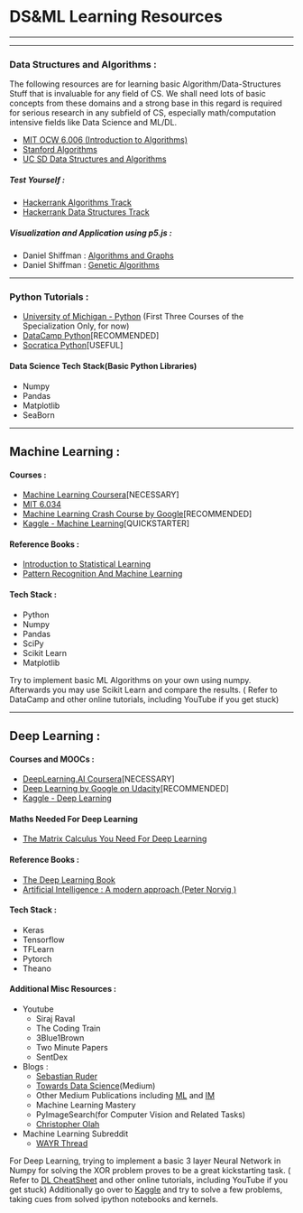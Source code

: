 # DS&ML Learning Resources
---
---
### Data Structures and Algorithms :
The following resources are for learning basic Algorithm/Data-Structures Stuff that is invaluable for any field of CS. We shall need lots of basic concepts from these domains and a strong base in this regard is required for serious research in any subfield of CS, especially math/computation intensive fields like Data Science and ML/DL.
* [MIT OCW 6.006 (Introduction to Algorithms)]( https://ocw.mit.edu/courses/electrical-engineering-and-computer-science/6-006-introduction-to-algorithms-fall-2011/lecture-videos/ )
* [Stanford Algorithms]( https://www.coursera.org/specializations/algorithms )
* [UC SD Data Structures and Algorithms]( https://www.coursera.org/specializations/data-structures-algorithms )  

##### Test Yourself :
* [Hackerrank Algorithms Track]( https://www.hackerrank.com/domains/algorithms )
* [Hackerrank Data Structures Track]( https://www.hackerrank.com/domains/data-structures )
##### Visualization and Application using p5.js : 
* Daniel Shiffman : [Algorithms and Graphs]( https://www.youtube.com/playlist?list=PLRqwX-V7Uu6bePNiZLnglXUp2LXIjlCdb )
* Daniel Shiffman : [Genetic Algorithms]( https://www.youtube.com/playlist?list=PLRqwX-V7Uu6bw4n02JP28QDuUdNi3EXxJ )

---
### Python Tutorials :
* [University of Michigan - Python]( https://www.coursera.org/specializations/python ) (First Three Courses of the Specialization Only, for now)
* [DataCamp Python]( https://www.datacamp.com/ )[RECOMMENDED]
* [Socratica Python]( https://www.youtube.com/playlist?list=PLi01XoE8jYohWFPpC17Z-wWhPOSuh8Er- )[USEFUL]


#### Data Science Tech Stack(Basic Python Libraries)
* Numpy
* Pandas
* Matplotlib
* SeaBorn
---
## Machine Learning :

#### Courses :
* [Machine Learning Coursera]( https://www.coursera.org/learn/machine-learning )[NECESSARY]
* [MIT 6.034]( https://ocw.mit.edu/courses/electrical-engineering-and-computer-science/6-034-artificial-intelligence-fall-2010/lecture-videos/ )
* [Machine Learning Crash Course by Google]( https://developers.google.com/machine-learning/crash-course/ )[RECOMMENDED]
* [Kaggle - Machine Learning]( https://www.kaggle.com/learn/machine-learning )[QUICKSTARTER]

#### Reference Books :
* [Introduction to Statistical Learning]( https://www-bcf.usc.edu/~gareth/ISL/ISLR%20Seventh%20Printing.pdf )
* [Pattern Recognition And Machine Learning]( http://users.isr.ist.utl.pt/~wurmd/Livros/school/Bishop%20-%20Pattern%20Recognition%20And%20Machine%20Learning%20-%20Springer%20%202006.pdf )


#### Tech Stack : 
* Python
* Numpy
* Pandas
* SciPy
* Scikit Learn
* Matplotlib

Try to implement basic ML Algorithms on your own using numpy. Afterwards you may use Scikit Learn and compare the results.
( Refer to DataCamp and other online tutorials, including YouTube if you get stuck)

---
## Deep Learning :

#### Courses and MOOCs :
* [DeepLearning.AI Coursera]( https://www.coursera.org/specializations/deep-learning )[NECESSARY]
* [Deep Learning by Google on Udacity]( https://in.udacity.com/course/deep-learning--ud730-india )[RECOMMENDED]
* [Kaggle - Deep Learning]( https://www.kaggle.com/learn/deep-learning ) 

#### Maths Needed For Deep Learning
* [The Matrix Calculus You Need For Deep Learning](https://arxiv.org/pdf/1802.01528.pdf)

#### Reference Books :
* [The Deep Learning Book]( https://www.deeplearningbook.org/ )
* [Artificial Intelligence : A modern approach (Peter Norvig )]( https://www.cin.ufpe.br/~tfl2/artificial-intelligence-modern-approach.9780131038059.25368.pdf )


#### Tech Stack : 
* Keras
* Tensorflow
* TFLearn
* Pytorch
* Theano

#### Additional Misc Resources : 
* Youtube
    * Siraj Raval
    * The Coding Train
    * 3Blue1Brown
    * Two Minute Papers
    * SentDex 
* Blogs :
    * [Sebastian Ruder]( http://ruder.io/ )
    * [Towards Data Science]( https://towardsdatascience.com/ )(Medium)
    * Other Medium Publications including [ML]( https://machinelearnings.co/ ) and [IM]( https://medium.com/intuitionmachine )
    * Machine Learning Mastery
    * PyImageSearch(for Computer Vision and Related Tasks)
    * [Christopher Olah]( http://colah.github.io/ )
* Machine Learning Subreddit
    * [WAYR Thread](https://www.reddit.com/r/MachineLearning/comments/9s9el5/d_machine_learning_wayr_what_are_you_reading_week/)
    
For Deep Learning, trying to implement a basic 3 layer Neural Network in Numpy for solving the XOR problem proves to be a great kickstarting task.
( Refer to [DL CheatSheet]( https://stanford.edu/~shervine/teaching/cs-229/cheatsheet-deep-learning ) and other online tutorials, including YouTube if you get stuck)
Additionally go over to [Kaggle]( https://www.kaggle.com/ ) and try to solve a few problems, taking cues from solved ipython notebooks and kernels.

